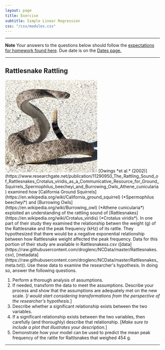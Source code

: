 ```yaml
---
layout: page
title: Exercise
subtitle: Simple Linear Regression
css: "/css/modules.css"
---
```


----

<div class="alert alert-warning">
  <strong>Note</strong> Your answers to the questions below should follow the <a href="../../resources/hwformat" target="_blank">expectations for homework found here</a>. Due date is on the <a href="../../resources/Dates-Current" target="_blank">Dates page.</a>
</div>

----

## Rattlesnake Rattling
<img src="../zimgs/rattlesnake.jpg" alt="Rattlesnake" class="img-right">
[Owings *et al.* (2002)](https://www.researchgate.net/publication/11290950_The_Rattling_Sound_of_Rattlesnakes_Crotalus_viridis_as_a_Communicative_Resource_for_Ground_Squirrels_Spermophilus_beecheyi_and_Burrowing_Owls_Athene_cunicularia) examined how [California Ground Squirrels](https://en.wikipedia.org/wiki/California_ground_squirrel) (*Spermophilus beecheyi*) and [Burrowing Owls](https://en.wikipedia.org/wiki/Burrowing_owl) (*Athene cunicularia*) exploited an understanding of the rattling sound of [Rattlesnakes](https://en.wikipedia.org/wiki/Crotalus_viridis) (*Crotalus viridis*). In one part of their study they examined the relationship betwen the weight (g) of the Rattlesnake and the peak frequency (kHz) of its rattle. They hypothesized that there would be a negative exponential relationship between how Rattlesnake weight affected the peak frequency. Data for this portion of their study are available in Rattlesnakess.csv  ([data](https://raw.githubusercontent.com/droglenc/NCData/master/Rattlesnakes.csv), [metadata](https://raw.githubusercontent.com/droglenc/NCData/master/Rattlesnakes_meta.txt)). Use these data to examine the researcher's hypothesis. In doing so, answer the following questions.

1. Perform a thorough analysis of assumptions.
1. If needed, transform the data to meet the assumptions. Describe your process and show that the assumptions are adequately met on the new scale. [*I would start considering transformations from the perspective of the researcher's hypothesis.*]
1. Describe whether a significant relationship exists between the two variables.
1. If a significant relationship exists between the two variables, then carefully (and thoroughly) describe that relationship. [*Make sure to include a plot that illustrates your description.*]
1. Demonstrate how your model can be used to predict the mean peak frequency of the rattle for Rattlsnakes that weighed 454 g.

----
